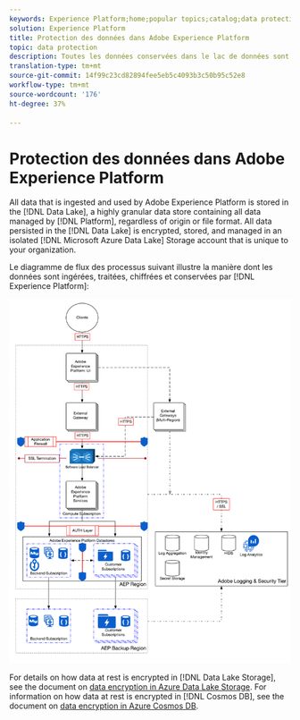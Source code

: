 ```yaml
---
keywords: Experience Platform;home;popular topics;catalog;data protection;encryption data lake
solution: Experience Platform
title: Protection des données dans Adobe Experience Platform
topic: data protection
description: Toutes les données conservées dans le lac de données sont chiffrées, stockées et gérées dans un compte Microsoft Azure Data Lake isolé, propre à votre organisation. Le diagramme de flux de processus suivant illustre comment les données sont ingérées, traitées, chiffrées et conservées par l’Experience Platform.
translation-type: tm+mt
source-git-commit: 14f99c23cd82894fee5eb5c4093b3c50b95c52e8
workflow-type: tm+mt
source-wordcount: '176'
ht-degree: 37%

---
```



# Protection des données dans Adobe Experience Platform

All data that is ingested and used by Adobe Experience Platform is stored in the [!DNL Data Lake], a highly granular data store containing all data managed by [!DNL Platform], regardless of origin or file format. All data persisted in the [!DNL Data Lake] is encrypted, stored, and managed in an isolated [!DNL Microsoft Azure Data Lake] Storage account that is unique to your organization.

Le diagramme de flux des processus suivant illustre la manière dont les données sont ingérées, traitées, chiffrées et conservées par [!DNL Experience Platform]:

![](images/data-protection/flow.png)

For details on how data at rest is encrypted in [!DNL Data Lake Storage], see the document on [data encryption in Azure Data Lake Storage](https://docs.microsoft.com/fr-fr/azure/data-lake-store/data-lake-store-encryption). For information on how data at rest is encrypted in [!DNL Cosmos DB], see the document on [data encryption in Azure Cosmos DB](https://docs.microsoft.com/fr-fr/azure/cosmos-db/database-encryption-at-rest).